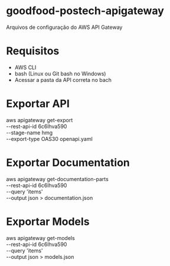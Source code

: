 # goodfood-postech-apigateway
Arquivos de configuração do AWS API Gateway

# Requisitos
- AWS CLI
- bash (Linux ou Git bash no Windows)
- Acessar a pasta da API correta no bach

# Exportar API
aws apigateway get-export \
    --rest-api-id 6c6lhva590 \
    --stage-name hmg \
    --export-type OAS30 openapi.yaml

# Exportar Documentation
aws apigateway get-documentation-parts \
    --rest-api-id 6c6lhva590 \
    --query 'items' \
    --output json > documentation.json

# Exportar Models
aws apigateway get-models \
    --rest-api-id 6c6lhva590 \
    --query 'items' \
    --output json > models.json